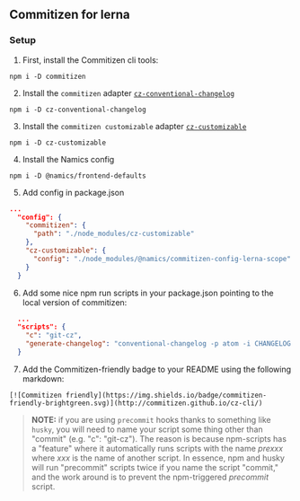 ## Commitizen for lerna

### Setup

1. First, install the Commitizen cli tools:
```
npm i -D commitizen
```
2. Install the `commitizen` adapter [`cz-conventional-changelog`](https://www.npmjs.com/package/cz-conventional-changelog)
```
npm i -D cz-conventional-changelog
```
3. Install the `commitizen customizable` adapter [`cz-customizable`](https://www.npmjs.com/package/cz-customizable)
```
npm i -D cz-customizable
```
4. Install the Namics config
```
npm i -D @namics/frontend-defaults
```
5. Add config in package.json
```json
...
  "config": {
    "commitizen": {
      "path": "./node_modules/cz-customizable"
    },
    "cz-customizable": {
      "config": "./node_modules/@namics/commitizen-config-lerna-scope"
    }
  }
```
6. Add some nice npm run scripts in your package.json pointing to the local version of commitizen:
```json
  ...
  "scripts": {
    "c": "git-cz",
    "generate-changelog": "conventional-changelog -p atom -i CHANGELOG.md -s -r 0"
  }
```
7. Add the Commitizen-friendly badge to your README using the following markdown:
```
[![Commitizen friendly](https://img.shields.io/badge/commitizen-friendly-brightgreen.svg)](http://commitizen.github.io/cz-cli/)
```

> **NOTE:** if you are using `precommit` hooks thanks to something like `husky`, you will need to name your script some thing other than "commit" (e.g. "c": "git-cz"). The reason is because npm-scripts has a "feature" where it automatically runs scripts with the name *prexxx* where *xxx* is the name of another script. In essence, npm and husky will run "precommit" scripts twice if you name the script "commit," and the work around is to prevent the npm-triggered *precommit* script.

